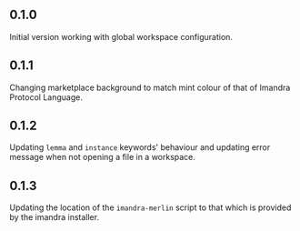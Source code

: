 ## 0.1.0

Initial version working with global workspace configuration.

## 0.1.1

Changing marketplace background to match mint colour of that of Imandra Protocol Language.

## 0.1.2

Updating `lemma` and `instance` keywords' behaviour and updating error message when not opening a file in a workspace.

## 0.1.3

Updating the location of the `imandra-merlin` script to that which is provided by the imandra installer.